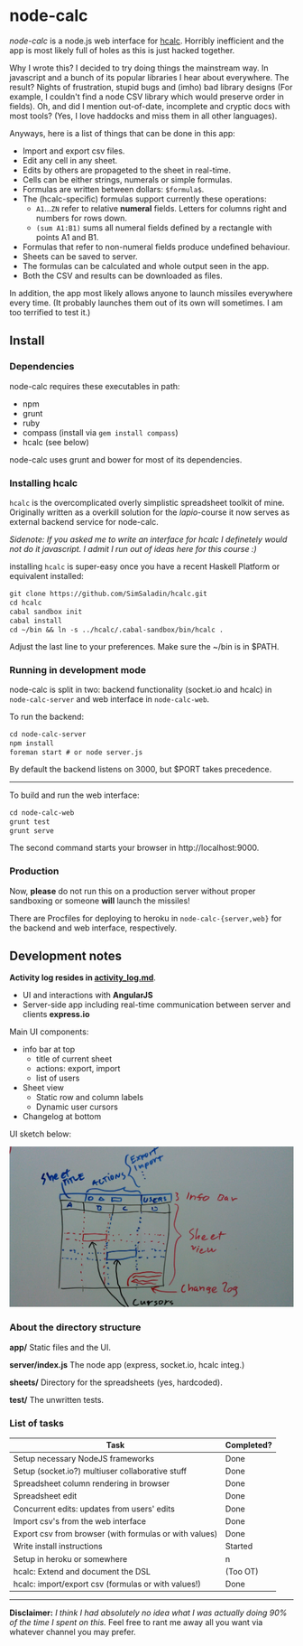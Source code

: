 node-calc
=========

*node-calc* is a node.js web interface for
[hcalc](https://github.com/SimSaladin/hcalc). Horribly inefficient and the app
is most likely full of holes as this is just hacked together.

Why I wrote this? I decided to try doing things the mainstream way. In javascript 
and a bunch of its popular libraries I hear about everywhere. The result?
Nights of frustration, stupid bugs and (imho) bad library designs (For
example, I couldn't find a node CSV library which would preserve order in
fields). Oh, and did I mention out-of-date, incomplete and cryptic docs with
most tools? (Yes, I love haddocks and miss them in all other languages).

Anyways, here is a list of things that can be done in this app:

- Import and export csv files.
- Edit any cell in any sheet.
- Edits by others are propageted to the sheet in real-time.
- Cells can be either strings, numerals or simple formulas.
- Formulas are written between dollars: `$formula$`.
- The (hcalc-specific) formulas support currently these operations:
   * `A1`...`ZN` refer to relative **numeral** fields. Letters for columns right
     and numbers for rows down.
   * `(sum A1:B1)` sums all numeral fields defined by a rectangle with points A1
     and B1.
- Formulas that refer to non-numeral fields produce undefined behaviour.
- Sheets can be saved to server.
- The formulas can be calculated and whole output seen in the app.
- Both the CSV and results can be downloaded as files.

In addition, the app most likely allows anyone to launch missiles everywhere
every time. (It probably launches them out of its own will sometimes. I am too
terrified to test it.)

Install
-------

### Dependencies

node-calc requires these executables in path:

- npm
- grunt
- ruby
- compass (install via `gem install compass`)
- hcalc (see below)

node-calc uses grunt and bower for most of its dependencies.

### Installing hcalc

`hcalc` is the overcomplicated overly simplistic spreadsheet toolkit of mine.
Originally written as a overkill solution for the *lapio*-course it now serves
as external backend service for node-calc.

*Sidenote: If you asked me to write an interface for hcalc I definetely would
not do it javascript. I admit I run out of ideas here for this course :)*

installing `hcalc` is super-easy once you have a recent Haskell Platform or
equivalent installed:

    git clone https://github.com/SimSaladin/hcalc.git
    cd hcalc
    cabal sandbox init
    cabal install
    cd ~/bin && ln -s ../hcalc/.cabal-sandbox/bin/hcalc .

Adjust the last line to your preferences. Make sure the ~/bin is in $PATH.

### Running in development mode

node-calc is split in two: backend functionality (socket.io and hcalc) in
`node-calc-server` and web interface in `node-calc-web`.

To run the backend:

    cd node-calc-server
    npm install
    foreman start # or node server.js

By default the backend listens on 3000, but $PORT takes precedence.

---

To build and run the web interface:

    cd node-calc-web
    grunt test
    grunt serve

The second command starts your browser in http://localhost:9000.

### Production

Now, **please** do not run this on a production server without proper
sandboxing or someone **will** launch the missiles!

There are Procfiles for deploying to heroku in `node-calc-{server,web}` for the
backend and web interface, respectively.

Development notes
-----------------

__Activity log resides in [activity_log.md](activity_log.md)__.

- UI and interactions with **AngularJS**
- Server-side app including real-time communication between server and clients **express.io**

Main UI components:

- info bar at top
   * title of current sheet
   * actions: export, import
   * list of users
- Sheet view
   * Static row and column labels
   * Dynamic user cursors
- Changelog at bottom

UI sketch below:

![UI design sketch](ui_design.jpg)


### About the directory structure

**app/** Static files and the UI.

**server/index.js** The node app (express, socket.io, hcalc integ.)

**sheets/** Directory for the spreadsheets (yes, hardcoded).

**test/** The unwritten tests.

### List of tasks

Task | Completed?
--- | ---
Setup necessary NodeJS frameworks                      | Done
Setup (socket.io?) multiuser collaborative stuff       | Done
Spreadsheet column rendering in browser                | Done
Spreadsheet edit                                       | Done
Concurrent edits: updates from users' edits            | Done
Import csv's from the web interface                    | Done
Export csv from browser (with formulas or with values) | Done
Write install instructions                             | Started
Setup in heroku or somewhere                           | n
hcalc: Extend and document the DSL                     | (Too OT)
hcalc: import/export csv (formulas or with values!)    | Done


-----

**Disclaimer:** *I think I had absolutely no idea what I was actually doing 90%
of the time I spent on this.* Feel free to rant me away all you want via
whatever channel you may prefer.
